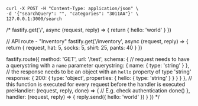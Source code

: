 ```shell
curl -X POST -H "Content-Type: application/json" \
-d '{"searchQuery": "", "categories": "3011AA"}' \
127.0.0.1:3000/search
```

/*
fastify.get('/', async (request, reply) => {
return { hello: 'world' }
})

// API route - "Inventory"
fastify.get('/inventory', async (request, reply) => {
return {
request,
hat: 5,
socks: 5,
shirt: 25,
pants: 40
}
})


fastify.route({
method: 'GET',
url: '/test',
schema: {
// request needs to have a querystring with a `name` parameter
querystring: {
name: { type: 'string' }
},
// the response needs to be an object with an `hello` property of type 'string'
response: {
200: {
type: 'object',
properties: {
hello: { type: 'string' }
}
}
}
},
// this function is executed for every request before the handler is executed
preHandler: (request, reply, done) => {
// E.g. check authentication
done()
},
handler: (request, reply) => {
reply.send({ hello: 'world' })
}
})
*/
